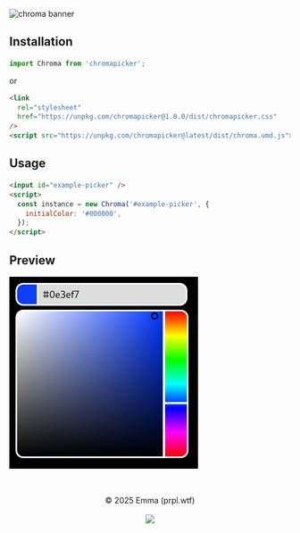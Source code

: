 ![chroma banner](https://github.com/user-attachments/assets/8336ab06-bcdb-4c3b-876b-7f223f0794aa)

## Installation

```js
import Chroma from 'chromapicker';
```

or

```html
<link
  rel="stylesheet"
  href="https://unpkg.com/chromapicker@1.0.0/dist/chromapicker.css"
/>
<script src="https://unpkg.com/chromapicker@latest/dist/chroma.umd.js"></script>
```

## Usage

```html
<input id="example-picker" />
<script>
  const instance = new Chroma('#example-picker', {
    initialColor: '#000000',
  });
</script>
```

## Preview

![](assets/picker.png)

<br>
<p align="center">
  © 2025 Emma (prpl.wtf)
  <br/><br/><img src="https://github.com/user-attachments/assets/e6ff62c3-6d99-4e43-850d-62150706e5dd"/>
</p>
